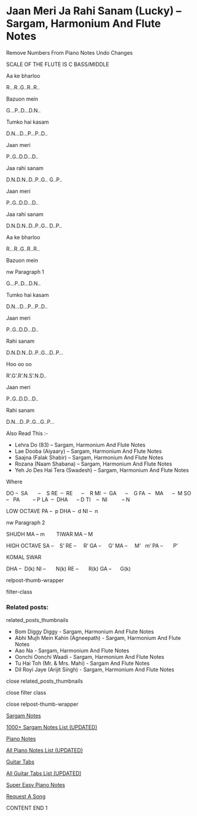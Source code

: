 
# Jaan Meri Ja Rahi Sanam (Lucky) – Sargam, Harmonium And Flute Notes

Remove Numbers From Piano Notes
Undo Changes

SCALE OF THE FLUTE IS C BASS/MIDDLE

Aa ke bharloo

R…R..G..R..R..

Bazuon mein

G…P..D…D.N..

Tumko hai kasam

D.N…D…P…P..D..

Jaan meri

P..G..D.D…D..

Jaa rahi sanam

D.N.D.N..D..P..G.. G..P..

Jaan meri

P..G..D.D…D..

Jaa rahi sanam

D.N.D.N..D..P..G.. D..P..

Aa ke bharloo

R…R..G..R..R..

Bazuon mein

nw Paragraph 1

G…P..D…D.N..

Tumko hai kasam

D.N…D…P…P..D..

Jaan meri

P..G..D.D…D..

Rahi sanam

D.N.D.N..D..P..G…D..P…

Hoo oo oo

R’.G’.R’.N.S’.N.D..

Jaan meri

P..G..D.D…D..

Rahi sanam

D.N…D..P..G…G..P…

Also Read This :-

* Lehra Do (83) – Sargam, Harmonium And Flute Notes
* Lae Dooba (Aiyaary) – Sargam, Harmonium And Flute Notes
* Saajna (Falak Shabir) – Sargam, Harmonium And Flute Notes
* Rozana (Naam Shabana) – Sargam, Harmonium And Flute Notes
* Yeh Jo Des Hai Tera (Swadesh) – Sargam, Harmonium And Flute Notes

Where

DO –  SA       –    S
RE  –  RE      –    R
MI  –  GA      –    G
FA  –   MA      –  M
SO  –   PA         – P
LA  –  DHA      – D
TI    –  NI          – N

LOW OCTAVE
PA –  p
DHA –  d
NI –  n

nw Paragraph 2

SHUDH MA – m        TIWAR MA – M

HIGH OCTAVE
SA –    S’
RE –     R’
GA –     G’
MA –     M’   m’
PA –       P’

KOMAL SWAR

DHA –  D(k)
NI –       N(k)
RE –       R(k)
GA –      G(k)

relpost-thumb-wrapper

filter-class

### Related posts:

related_posts_thumbnails

* Bom Diggy Diggy - Sargam, Harmonium And Flute Notes
* Abhi Mujh Mein Kahin (Agneepath) - Sargam, Harmonium And Flute Notes
* Aao Na - Sargam, Harmonium And Flute Notes
* Oonchi Oonchi Waadi - Sargam, Harmonium And Flute Notes
* Tu Hai Toh (Mr. & Mrs. Mahi) - Sargam And Flute Notes
* Dil Royi Jaye (Arijit Singh) - Sargam, Harmonium And Flute Notes

close related_posts_thumbnails

close filter class

close relpost-thumb-wrapper

[Sargam Notes](https://www.notationsworld.com/sargam-notes.html)

[1000+ Sargam Notes List (UPDATED)](https://www.notationsworld.com/all-songs-list-sargam-notes.html)

[Piano Notes](https://www.notationsworld.com/piano-notes.html)

[All Piano Notes List (UPDATED)](https://www.notationsworld.com/all-songs-list-piano-notes.html)

[Guitar Tabs](https://www.notationsworld.com/guitar-tabs.html)

[All Guitar Tabs List (UPDATED)](https://www.notationsworld.com/all-songs-list-guitar-tabs.html)

[Super Easy Piano Notes](https://studywall.in/)

[Request A Song](https://www.notationsworld.com/request-a-song.html)

CONTENT END 1

